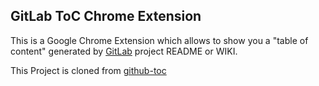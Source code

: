 

## GitLab ToC Chrome Extension

This is a Google Chrome Extension which allows to show you a "table of content" generated by [GitLab](https://gitlab.com) project README or WIKI.

This Project is cloned from [github-toc](https://github.com/summerblue/github-toc)
